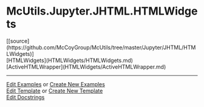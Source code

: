 # <a id="McUtils.Jupyter.JHTML.HTMLWidgets">McUtils.Jupyter.JHTML.HTMLWidgets</a> 
<div class="docs-source-link" markdown="1">
[[source](https://github.com/McCoyGroup/McUtils/tree/master/Jupyter/JHTML/HTMLWidgets)]
</div>
    


<div class="container alert alert-secondary bg-light">
  <div class="row">
   <div class="col" markdown="1">
[HTMLWidgets](HTMLWidgets/HTMLWidgets.md)   
</div>
   <div class="col" markdown="1">
[ActiveHTMLWrapper](HTMLWidgets/ActiveHTMLWrapper.md)   
</div>
   <div class="col" markdown="1">
   
</div>
</div>
</div>







___

[Edit Examples](https://github.com/McCoyGroup/McUtils/edit/master/ci/examples/McUtils/Jupyter/JHTML/HTMLWidgets.md) or 
[Create New Examples](https://github.com/McCoyGroup/McUtils/new/master/?filename=ci/examples/McUtils/Jupyter/JHTML/HTMLWidgets.md) <br/>
[Edit Template](https://github.com/McCoyGroup/McUtils/edit/master/ci/docs/McUtils/Jupyter/JHTML/HTMLWidgets.md) or 
[Create New Template](https://github.com/McCoyGroup/McUtils/new/master/?filename=ci/docs/templates/McUtils/Jupyter/JHTML/HTMLWidgets.md) <br/>
[Edit Docstrings](https://github.com/McCoyGroup/McUtils/edit/master/Jupyter/JHTML/HTMLWidgets/__init__.py?message=Update%20Docs)
